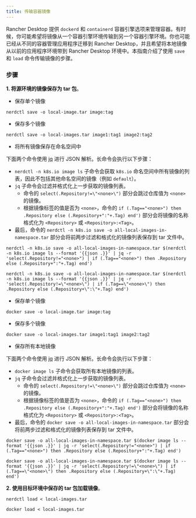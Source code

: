 ```yaml
---
title: 传输容器镜像
---
```


Rancher Desktop 提供 `dockerd` 和 `containerd` 容器引擎选项来管理容器。有时候，你可能希望将镜像从一个容器引擎环境传输到另一个容器引擎环境。你也可能已经从不同的容器管理应用程序迁移到 Rancher Desktop，并且希望将本地镜像从以前的应用程序环境带到 Rancher Desktop 环境中。本指南介绍了使用 `save` 和 `load` 命令传输镜像的步骤。

### 步骤

**1. 将源环境的镜像保存为 tar 包**。

<Tabs groupId="container-runtime">
  <TabItem value="nerdctl" default>

- 保存单个镜像
```
nerdctl save -o local-image.tar image:tag
```

- 保存多个镜像
```
nerdctl save -o local-images.tar image1:tag1 image2:tag2
```

- 将所有镜像保存在命名空间中

下面两个命令使用 [jq](https://stedolan.github.io/jq/) 进行 JSON 解析。长命令会执行以下步骤：

- `nerdctl -n k8s.io image ls` 子命令会获取 `k8s.io` 命名空间中所有镜像的列表，因此不包括其他命名空间的镜像（例如 `default`）。
- `jq` 子命令会过滤并格式化上一步获取的镜像列表。
   - 命令的 `select(.Repository!=\"<none>\")` 部分会跳过仓库值为 `<none>` 的镜像。
   - 根据镜像标签的值是否为 `<none>`，命令的 `if (.Tag=="<none>") then .Repository else (.Repository+":"+.Tag) end')` 部分会将镜像的名称格式化为 `<Repository>` 或 `<Repository>:<Tag>`。
- 最后，命令的 `nerdctl -n k8s.io save -o all-local-images-in-namespace.tar` 部分会将前两步过滤和格式化的镜像列表保存到 tar 文件中。

<Tabs groupId="shell">
  <TabItem value="Bash" default>

```
nerdctl -n k8s.io save -o all-local-images-in-namespace.tar $(nerdctl -n k8s.io image ls --format '{{json .}}' | jq -r 'select(.Repository!="<none>") | if (.Tag=="<none>") then .Repository else (.Repository+":"+.Tag) end')
```

</TabItem>
  <TabItem value="PowerShell">

```
nerdctl -n k8s.io save -o all-local-images-in-namespace.tar $(nerdctl -n k8s.io image ls --format '{{json .}}' | jq -r 'select(.Repository!=\"<none>\") | if (.Tag==\"<none>\") then .Repository else (.Repository+\":\"+.Tag) end')
```

</TabItem>
</Tabs>

</TabItem>
  <TabItem value="docker">

- 保存单个镜像
```
docker save -o local-image.tar image:tag
```

- 保存多个镜像
```
docker save -o local-images.tar image1:tag1 image2:tag2
```

- 保存所有本地镜像

下面两个命令使用 [jq](https://stedolan.github.io/jq/) 进行 JSON 解析。长命令会执行以下步骤：

- `docker image ls` 子命令会获取所有本地镜像的列表。
- `jq` 子命令会过滤并格式化上一步获取的镜像列表。
   - 命令的 `select(.Repository!=\"<none>\")` 部分会跳过仓库值为 `<none>` 的镜像。
   - 根据镜像标签的值是否为 `<none>`，命令的 `if (.Tag=="<none>") then .Repository else (.Repository+":"+.Tag) end')` 部分会将镜像的名称格式化为 `<Repository>` 或 `<Repository>:<Tag>`。
- 最后，命令的 `docker save -o all-local-images-in-namespace.tar` 部分会将前两步过滤和格式化的镜像列表保存到 tar 文件中。

<Tabs groupId="shell">
  <TabItem value="Bash" default>

```
docker save -o all-local-images-in-namespace.tar $(docker image ls --format '{{json .}}' | jq -r 'select(.Repository!="<none>") | if (.Tag=="<none>") then .Repository else (.Repository+":"+.Tag) end')
```

</TabItem>
  <TabItem value="PowerShell">

```
docker save -o all-local-images-in-namespace.tar $(docker image ls --format '{{json .}}' | jq -r 'select(.Repository!=\"<none>\") | if (.Tag==\"<none>\") then .Repository else (.Repository+\":\"+.Tag) end')
```

</TabItem>
</Tabs>

</TabItem>
</Tabs>

**2. 使用目标环境中保存的 tar 包加载镜像**。

<Tabs groupId="container-runtime">
  <TabItem value="nerdctl" default>

```
nerdctl load < local-images.tar
```

</TabItem>
  <TabItem value="docker">

```
docker load < local-images.tar
```

</TabItem>
</Tabs>
